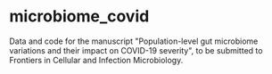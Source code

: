 # microbiome_covid
Data and code for the manuscript "Population-level gut microbiome variations and their impact on COVID-19 severity", to be submitted to Frontiers in Cellular and Infection Microbiology.
